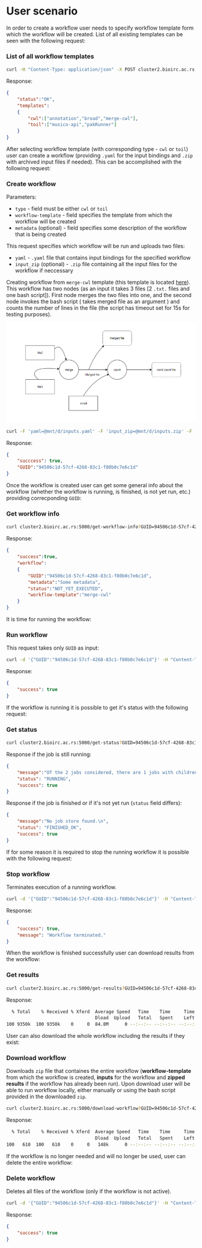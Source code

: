# User scenario

In order to create a workflow user needs to specify workflow template form which the workflow will be created.
List of all existing templates can be seen with the following request:

### List of all workflow templates

```bash
curl -H "Content-Type: application/json" -X POST cluster2.bioirc.ac.rs:5000/get-workflow-templates
```

Response:

```json
{
    "status":"OK",
    "templates":
    {
        "cwl":["annotation","broad","merge-cwl"],
        "toil":["musico-api","pakRunner"]
    }
}

```

After selecting workflow template (with corresponding type - `cwl` or `toil`) user can create a workflow (providing `.yaml` for the input bindings and `.zip` with archived input files if needed). This can be accomplished with the following request:

### Create workflow

Parameters:

* `type` - field must be either `cwl` or `toil`
* `workflow-template` - field specifies the template from which the workflow will be created
* `metadata` (optional) - field specifies some description of the workflow that is being created

This request specifies which workflow will be run and uploads two files:

* `yaml` - `.yaml` file that contains input bindings for the specified workflow
* `input_zip` (optional) - `.zip` file containing all the input files for the workflow if neccessary




Creating workflow from `merge-cwl` template (this template is located [here](https://github.com/Andreja28/cloud-workflows/tree/master/cwl/merge-cwl)). This workflow has two nodes (as an input it takes 3 files [2 `.txt.` files and one bash script]). First node merges the two files into one, and the second node invokes the bash script ( takes merged file as an argument ) and counts the number of lines in the file (the script has timeout set for 15s for testing purposes).

![merge-cwl workflow](https://github.com/Andreja28/cloud-workflows/blob/master/cwl/merge-cwl/merge-cwl.PNG)

```bash
curl -F 'yaml=@mnt/d/inputs.yaml' -F 'input_zip=@mnt/d/inputs.zip' -F 'type=cwl' -F 'workflow-template=merge-cwl' -F 'metadata=Some metadata' cluster2.bioirc.ac.rs:5000/create-workflow

```

Response:

```json
{
    "succcess": true,
    "GUID":"94506c1d-57cf-4268-83c1-f80b0c7e6c1d"
}
```

Once the workflow is created user can get some general info about the workflow (whether the workflow is running, is finished, is not yet run, etc.) providing correcponding `GUID`:

### Get workflow info



```bash
curl cluster2.bioirc.ac.rs:5000/get-workflow-info?GUID=94506c1d-57cf-4268-83c1-f80b0c7e6c1d
```

Response:

```json
{
    "success":true,
    "workflow":
    {
        "GUID":"94506c1d-57cf-4268-83c1-f80b0c7e6c1d",
        "metadata":"Some metadata",
        "status":"NOT_YET_EXECUTED",
        "workflow-template":"merge-cwl"
    }
}
```


It is time for running the workflow:

### Run workflow

This request takes only `GUID` as input:

```bash
curl -d '{"GUID":"94506c1d-57cf-4268-83c1-f80b0c7e6c1d"}' -H "Content-Type:application/json" -X POST cluster2.bioirc.ac.rs:5000/run-workflow
```

Response:

```json
{
    "success": true
}
```


If the workflow is running it is possible to get it's status with the following request:

### Get status

```bash
curl cluster2.bioirc.ac.rs:5000/get-status?GUID=94506c1d-57cf-4268-83c1-f80b0c7e6c1d
```

Response if the job is still running:

```json
{
    "message":"Of the 2 jobs considered, there are 1 jobs with children, 1 jobs ready to run, 0 zombie jobs, 0 jobs with services, 0 services, and 0 jobs with log files currently in FileJobStore(/home/user/FES-API/running/94506c1d-57cf-4268-83c1-f80b0c7e6c1d).\n",
    "status": "RUNNING",
    "success": true
}

```

Response if the job is finished or if it's not yet run (`status` field differs):

```json
{
    "message":"No job store found.\n",
    "status": "FINISHED_OK", 
    "success": true
}

```

If for some reason it is required to stop the running workflow it is possible with the following request:


### Stop workflow

Terminates execution of a running workflow.

```bash
curl -d '{"GUID":"94506c1d-57cf-4268-83c1-f80b0c7e6c1d"}' -H "Content-Type:application/json" -X POST cluster2.bioirc.ac.rs:5000/stop-workflow
```

Response:

```json
{
    "success": true,
    "message": "Workflow terminated."
}
```

When the workflow is finished successfully user can download results from the workflow:

### Get results

```bash
curl cluster2.bioirc.ac.rs:5000/get-results?GUID=94506c1d-57cf-4268-83c1-f80b0c7e6c1d --output file.zip
```

Response:

```bash
  % Total    % Received % Xferd  Average Speed   Time    Time     Time  Current
                                 Dload  Upload   Total   Spent    Left  Speed
100 9350k  100 9350k    0     0  84.8M      0 --:--:-- --:--:-- --:--:-- 85.3M

```

User can also download the whole workflow including the results if they exist:

### Download workflow

Downloads `zip` file that containes the entire workflow (**workflow-template** from which the workflow is created, **inputs** for the workflow and **zipped results** if the workflow has already been run). Upon download user will be able to run workflow locally, either manually or using the bash script provided in the downloaded `zip`.


```bash
curl cluster2.bioirc.ac.rs:5000/download-workflow?GUID=94506c1d-57cf-4268-83c1-f80b0c7e6c1d --output workflow.zip
```

Response:

```bash
  % Total    % Received % Xferd  Average Speed   Time    Time     Time  Current
                                 Dload  Upload   Total   Spent    Left  Speed
100   610  100   610    0     0   148k      0 --:--:-- --:--:-- --:--:--  148k


```

If the workflow is no longer needed and will no longer be used, user can delete the entire workflow:

### Delete workflow

Deletes all files of the workflow (only if the workflow is not active).

```bash
curl -d '{"GUID":"94506c1d-57cf-4268-83c1-f80b0c7e6c1d"}' -H "Content-Type:application/json" -X POST cluster2.bioirc.ac.rs:5000/delete-workflow
```

Response:

```json
{
    "success": true
}
```
